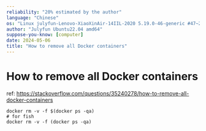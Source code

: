 ```yaml
---
reliability: "20% estimated by the author"
language: "Chinese"
os: "Linux julyfun-Lenovo-XiaoXinAir-14IIL-2020 5.19.0-46-generic #47~22.04.1-Ubuntu SMP PREEMPT_DYNAMIC Wed Jun 21 15:35:31 UTC 2 x86_64 x86_64 x86_64 GNU/Linux"
author: "Julyfun Ubuntu22.04 amd64"
suppose-you-know: [computer]
date: 2024-05-06
title: "How to remove all Docker containers"
---
```


# How to remove all Docker containers

ref: https://stackoverflow.com/questions/35240278/how-to-remove-all-docker-containers

```
docker rm -v -f $(docker ps -qa)
# for fish
docker rm -v -f (docker ps -qa)
```

